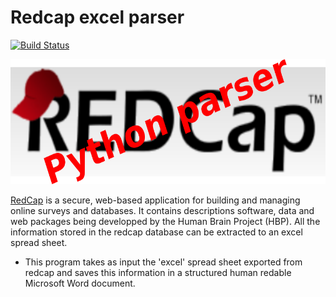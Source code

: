 # Redcap excel parser

[![Build Status](https://travis-ci.org/gpldecha/hbp-parser.svg?branch=master)](https://travis-ci.org/gpldecha/hbp-parser)

<img src="docs/redcap_logo.png" width="600" height="200" />

[RedCap](https://lren.chuv.ch/redcap/) is a secure, web-based application for building and managing online surveys and databases.
It contains descriptions software, data and web packages being developped by the Human Brain Project (HBP). All the information stored in the redcap database can be extracted to an excel spread sheet. 

* This program takes as input the 'excel' spread sheet exported from redcap and saves this information in a structured human redable Microsoft Word document.


